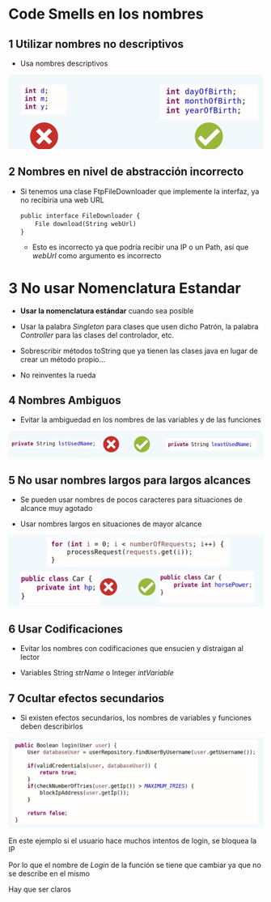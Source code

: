 # Code  Smells en los nombres

## 1 Utilizar nombres no descriptivos

+ Usa nombres descriptivos

![](/Images/2-Code-Smells/Screenshot%20Capture%20-%202023-11-08%20-%2010-48-48.png)


## 2 Nombres en nivel de abstracción incorrecto

+ Si tenemos una clase FtpFileDownloader que implemente la interfaz, ya no recibiría una web URL


    ```
    public interface FileDownloader {
        File download(String webUrl)
    }
    ```

    + Esto es incorrecto ya que podría recibir una IP o un Path, así que _webUrl_ como argumento es incorrecto

# 3 No usar Nomenclatura Estandar

+ **Usar la nomenclatura estándar** cuando sea posible

+ Usar la palabra _Singleton_ para clases que usen dicho Patrón, la palabra _Controller_ para las clases del controlador, etc.

+ Sobrescribir métodos toString que ya tienen las clases java en lugar de crear un método propio...

+ No reinventes la rueda

## 4 Nombres Ambiguos

+ Evitar la ambiguedad en los nombres de las variables y de las funciones

![](/Images/2-Code-Smells/Screenshot%20Capture%20-%202023-11-08%20-%2013-13-03.png)

## 5 No usar nombres largos para largos alcances

+ Se pueden usar nombres de pocos caracteres para situaciones de alcance muy agotado

+ Usar nombres largos en situaciones de mayor alcance

![](/Images/2-Code-Smells/Screenshot%20Capture%20-%202023-11-08%20-%2013-14-32.png)

## 6 Usar Codificaciones

+ Evitar los nombres con codificaciones que ensucien y distraigan al lector

+ Variables String _strName_ o Integer _intVariable_

## 7 Ocultar efectos secundarios

+ Si existen efectos secundarios, los nombres de variables y funciones deben describirlos

![](/Images/2-Code-Smells/Screenshot%20Capture%20-%202023-11-08%20-%2013-16-27.png)

En este ejemplo si el usuario hace muchos intentos de login, se bloquea la IP

Por lo que el nombre de _Login_ de la función se tiene que cambiar ya que no se describe en el mismo

Hay que ser claros
